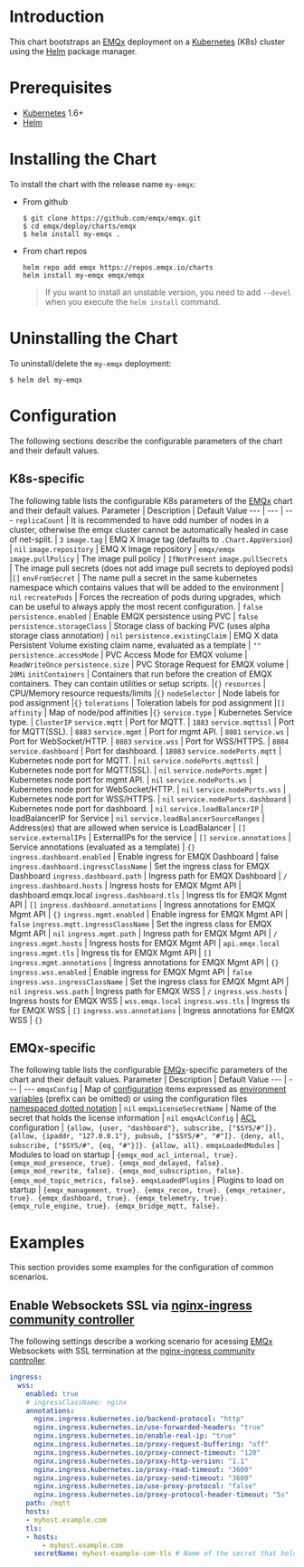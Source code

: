 # Introduction
This chart bootstraps an [EMQx](https://www.emqx.io/) deployment on a [Kubernetes](https://kubernetes.io/) (K8s) cluster using the [Helm](https://helm.sh/) package manager.

# Prerequisites
+ [Kubernetes](https://kubernetes.io/) 1.6+
+ [Helm](https://helm.sh/)

# Installing the Chart
To install the chart with the release name `my-emqx`:

+   From github
    ```
    $ git clone https://github.com/emqx/emqx.git
    $ cd emqx/deploy/charts/emqx
    $ helm install my-emqx .
    ```

+   From chart repos
    ```
    helm repo add emqx https://repos.emqx.io/charts
    helm install my-emqx emqx/emqx
    ```
    > If you want to install an unstable version, you need to add `--devel` when you execute the `helm install` command.

# Uninstalling the Chart
To uninstall/delete the `my-emqx` deployment:
```
$ helm del my-emqx
```

# Configuration
The following sections describe the configurable parameters of the chart and their default values.
## K8s-specific
The following table lists the configurable K8s parameters of the [EMQx](https://www.emqx.io/) chart and their default values.
Parameter  | Description | Default Value
---        |  ---        | ---
`replicaCount` | It is recommended to have odd number of nodes in a cluster, otherwise the emqx cluster cannot be automatically healed in case of net-split. | `3`
`image.tag` | EMQ X Image tag (defaults to `.Chart.AppVersion`) | `nil`
`image.repository` | EMQ X Image repository | `emqx/emqx`
`image.pullPolicy`  | The image pull policy  | `IfNotPresent`
`image.pullSecrets `  | The image pull secrets (does not add image pull secrets to deployed pods)  |``[]``
`envFromSecret` | The name pull a secret in the same kubernetes namespace which contains values that will be added to the environment | `nil`
`recreatePods` | Forces the recreation of pods during upgrades, which can be useful to always apply the most recent configuration. | `false`
`persistence.enabled` | Enable EMQX persistence using PVC | `false`
`persistence.storageClass` | Storage class of backing PVC (uses alpha storage class annotation) | `nil`
`persistence.existingClaim` | EMQ X data Persistent Volume existing claim name, evaluated as a template | `""`
`persistence.accessMode` | PVC Access Mode for EMQX volume | `ReadWriteOnce`
`persistence.size` | PVC Storage Request for EMQX volume | `20Mi`
`initContainers` | Containers that run before the creation of EMQX containers. They can contain utilities or setup scripts. |`{}`
`resources` | CPU/Memory resource requests/limits |`{}`
`nodeSelector` | Node labels for pod assignment |`{}`
`tolerations` | Toleration labels for pod assignment |``[]``
`affinity` | Map of node/pod affinities |`{}`
`service.type`  | Kubernetes Service type. | `ClusterIP`
`service.mqtt`  | Port for MQTT. | `1883`
`service.mqttssl` | Port for MQTT(SSL). | `8883`
`service.mgmt`  | Port for mgmt API. | `8081`
`service.ws`  | Port for WebSocket/HTTP. | `8083`
`service.wss`  | Port for WSS/HTTPS. | `8084`
`service.dashboard`  | Port for dashboard. | `18083`
`service.nodePorts.mqtt`  | Kubernetes node port for MQTT. | `nil`
`service.nodePorts.mqttssl` | Kubernetes node port for MQTT(SSL). | `nil`
`service.nodePorts.mgmt`  | Kubernetes node port for mgmt API. | `nil`
`service.nodePorts.ws`  | Kubernetes node port for WebSocket/HTTP. | `nil`
`service.nodePorts.wss`  | Kubernetes node port for WSS/HTTPS. | `nil`
`service.nodePorts.dashboard`  | Kubernetes node port for dashboard. | `nil`
`service.loadBalancerIP`  | loadBalancerIP for Service |	`nil`
`service.loadBalancerSourceRanges` |	Address(es) that are allowed when service is LoadBalancer |	`[]`
`service.externalIPs` |	ExternalIPs for the service |	`[]`
`service.annotations` |	Service annotations (evaluated as a template) |	`{}`
`ingress.dashboard.enabled` |	Enable ingress for EMQX Dashboard |	false
`ingress.dashboard.ingressClassName` |	Set the ingress class for EMQX Dashboard
`ingress.dashboard.path` | Ingress path for EMQX Dashboard |	`/`
`ingress.dashboard.hosts` | Ingress hosts for EMQX Mgmt API |	dashboard.emqx.local
`ingress.dashboard.tls` | Ingress tls for EMQX Mgmt API |	`[]`
`ingress.dashboard.annotations` | Ingress annotations for EMQX Mgmt API |	`{}`
`ingress.mgmt.enabled` |	Enable ingress for EMQX Mgmt API |	`false`
`ingress.mqtt.ingressClassName` |	Set the ingress class for EMQX Mgmt API | `nil`
`ingress.mgmt.path` | Ingress path for EMQX Mgmt API | `/`
`ingress.mgmt.hosts` | Ingress hosts for EMQX Mgmt API |	`api.emqx.local`
`ingress.mgmt.tls` | Ingress tls for EMQX Mgmt API |	`[]`
`ingress.mgmt.annotations` | Ingress annotations for EMQX Mgmt API |	`{}`
`ingress.wss.enabled` |	Enable ingress for EMQX Mgmt API |	`false`
`ingress.wss.ingressClassName` |	Set the ingress class for EMQX Mgmt API | `nil`
`ingress.wss.path` | Ingress path for EMQX WSS |	`/`
`ingress.wss.hosts` | Ingress hosts for EMQX WSS |    `wss.emqx.local`
`ingress.wss.tls` | Ingress tls for EMQX WSS |	`[]`
`ingress.wss.annotations` | Ingress annotations for EMQX WSS |	`{}`

## EMQx-specific
The following table lists the configurable [EMQx](https://www.emqx.io/)-specific parameters of the chart and their default values.
Parameter  | Description | Default Value
---        |  ---        | ---
`emqxConfig` | Map of [configuration](https://www.emqx.io/docs/en/latest/configuration/configuration.html) items expressed as [environment variables](https://www.emqx.io/docs/en/v4.3/configuration/environment-variable.html) (prefix can be omitted) or using the configuration files [namespaced dotted notation](https://www.emqx.io/docs/en/latest/configuration/configuration.html) | `nil`
`emqxLicenseSecretName` | Name of the secret that holds the license information | `nil`
`emqxAclConfig` | [ACL](https://docs.emqx.io/broker/latest/en/advanced/acl-file.html) configuration | `{allow, {user, "dashboard"}, subscribe, ["$SYS/#"]}. {allow, {ipaddr, "127.0.0.1"}, pubsub, ["$SYS/#", "#"]}. {deny, all, subscribe, ["$SYS/#", {eq, "#"}]}. {allow, all}.`
`emqxLoadedModules` | Modules to load on startup | `{emqx_mod_acl_internal, true}. {emqx_mod_presence, true}. {emqx_mod_delayed, false}. {emqx_mod_rewrite, false}. {emqx_mod_subscription, false}. {emqx_mod_topic_metrics, false}.`
`emqxLoadedPlugins` | Plugins to load on startup | `{emqx_management, true}. {emqx_recon, true}. {emqx_retainer, true}. {emqx_dashboard, true}. {emqx_telemetry, true}. {emqx_rule_engine, true}. {emqx_bridge_mqtt, false}.`

# Examples
This section provides some examples for the configuration of common scenarios.
## Enable Websockets SSL via [nginx-ingress community controller](https://kubernetes.github.io/ingress-nginx/)
The following settings describe a working scenario for acessing [EMQx](https://www.emqx.io/) Websockets with SSL termination at the [nginx-ingress community controller](https://kubernetes.github.io/ingress-nginx/).
```yaml
ingress:
  wss:
    enabled: true
    # ingressClassName: nginx
    annotations:
      nginx.ingress.kubernetes.io/backend-protocol: "http"
      nginx.ingress.kubernetes.io/use-forwarded-headers: "true"
      nginx.ingress.kubernetes.io/enable-real-ip: "true"
      nginx.ingress.kubernetes.io/proxy-request-buffering: "off"
      nginx.ingress.kubernetes.io/proxy-connect-timeout: "120"
      nginx.ingress.kubernetes.io/proxy-http-version: "1.1"
      nginx.ingress.kubernetes.io/proxy-read-timeout: "3600"
      nginx.ingress.kubernetes.io/proxy-send-timeout: "3600"
      nginx.ingress.kubernetes.io/use-proxy-protocol: "false"
      nginx.ingress.kubernetes.io/proxy-protocol-header-timeout: "5s"
    path: /mqtt
    hosts:
    - myhost.example.com
    tls:
    - hosts:
        - myhost.example.com
      secretName: myhost-example-com-tls # Name of the secret that holds the certificates for the domain
```

